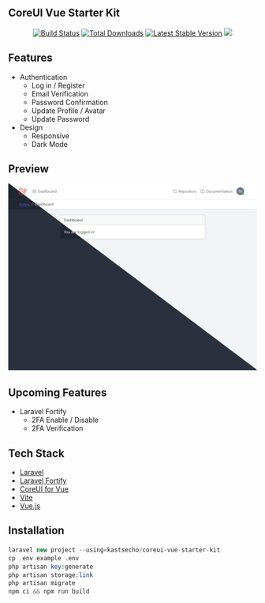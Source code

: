 ## CoreUI Vue Starter Kit

<p align="center">
<a href="https://github.com/kastsecho/coreui-vue-starter-kit/actions"><img src="https://github.com/kastsecho/coreui-vue-starter-kit/workflows/tests/badge.svg" alt="Build Status"></a>
<a href="https://packagist.org/packages/kastsecho/coreui-vue-starter-kit"><img src="https://img.shields.io/packagist/dt/kastsecho/coreui-vue-starter-kit" alt="Total Downloads"></a>
<a href="https://packagist.org/packages/kastsecho/coreui-vue-starter-kit"><img src="https://img.shields.io/packagist/v/kastsecho/coreui-vue-starter-kit" alt="Latest Stable Version"></a>
<a href="https://herd.laravel.com/new?starter-kit=kastsecho/coreui-vue-starter-kit"><img src="https://img.shields.io/badge/Install%20with%20Herd-f55247?logo=laravel&logoColor=white"></a>
</p>

## Features
* Authentication
  * Log in / Register
  * Email Verification
  * Password Confirmation
  * Update Profile / Avatar
  * Update Password
* Design
  * Responsive
  * Dark Mode

## Preview
![Preview](/public/img/coreui-screenshot.png)

## Upcoming Features
* Laravel Fortify
  * 2FA Enable / Disable
  * 2FA Verification

## Tech Stack
* [Laravel](https://laravel.com)
* [Laravel Fortify](https://laravel.com/docs/fortify)
* [CoreUI for Vue](https://coreui.io/vue)
* [Vite](https://vitejs.dev)
* [Vue.js](https://vuejs.org)

## Installation

```php
laravel new project --using=kastsecho/coreui-vue-starter-kit
cp .env.example .env
php artisan key:generate
php artisan storage:link
php artisan migrate
npm ci && npm run build
```
